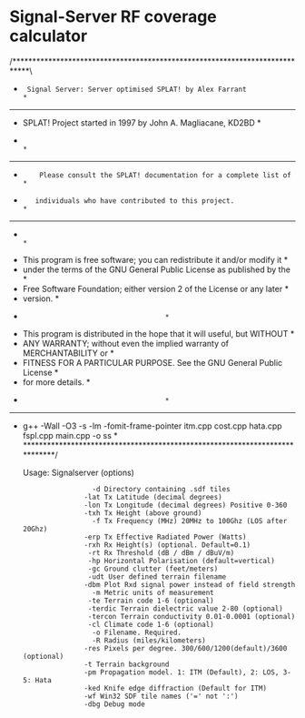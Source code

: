 Signal-Server RF coverage calculator
====================================

/****************************************************************************\
*	   Signal Server: Server optimised SPLAT! by Alex Farrant                *
******************************************************************************
*	SPLAT! Project started in 1997 by John A. Magliacane, KD2BD 	         *
*					                                                         *
******************************************************************************
*         Please consult the SPLAT! documentation for a complete list of     *
*	     individuals who have contributed to this project. 		             *
******************************************************************************
*                                                                            *
*  This program is free software; you can redistribute it and/or modify it   *
*  under the terms of the GNU General Public License as published by the     *
*  Free Software Foundation; either version 2 of the License or any later    *
*  version.								     *
* 									     *
*  This program is distributed in the hope that it will useful, but WITHOUT  *
*  ANY WARRANTY; without even the implied warranty of MERCHANTABILITY or     *
*  FITNESS FOR A PARTICULAR PURPOSE.  See the GNU General Public License     *
*  for more details.							     *
*									     *
******************************************************************************
* g++ -Wall -O3 -s -lm -fomit-frame-pointer itm.cpp cost.cpp hata.cpp fspl.cpp main.cpp -o ss  * 
\****************************************************************************/

	Usage: Signalserver (options)
	
			
                       -d Directory containing .sdf tiles
                     -lat Tx Latitude (decimal degrees)
                     -lon Tx Longitude (decimal degrees) Positive 0-360 
                     -txh Tx Height (above ground)
                       -f Tx Frequency (MHz) 20MHz to 100Ghz (LOS after 20Ghz)
                     -erp Tx Effective Radiated Power (Watts)
		             -rxh Rx Height(s) (optional. Default=0.1)
                      -rt Rx Threshold (dB / dBm / dBuV/m)
                      -hp Horizontal Polarisation (default=vertical)
		              -gc Ground clutter (feet/meters)
                      -udt User defined terrain filename
	                 -dbm Plot Rxd signal power instead of field strength
	                   -m Metric units of measurement
                      -te Terrain code 1-6 (optional)
                      -terdic Terrain dielectric value 2-80 (optional)
	                  -tercon Terrain conductivity 0.01-0.0001 (optional)
                      -cl Climate code 1-6 (optional)
                       -o Filename. Required. 
                       -R Radius (miles/kilometers)
                     -res Pixels per degree. 300/600/1200(default)/3600 (optional)
                     -t Terrain background
					 -pm Propagation model. 1: ITM (Default), 2: LOS, 3-5: Hata
					 -ked Knife edge diffraction (Default for ITM)
					 -wf Win32 SDF tile names ('=' not ':')
					 -dbg Debug mode